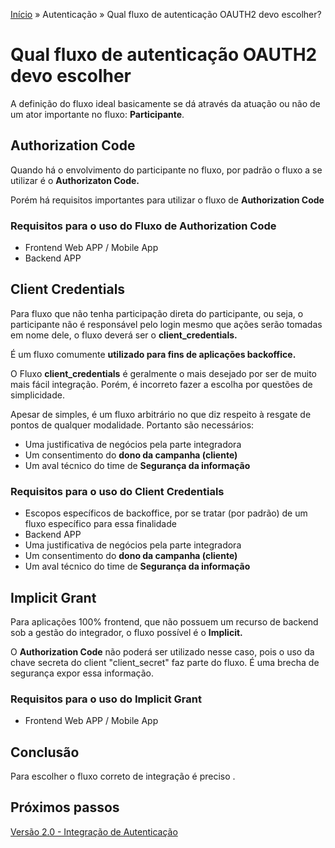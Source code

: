[Início](/readme.md) &raquo; Autenticação &raquo; Qual fluxo de autenticação OAUTH2 devo escolher?

# Qual fluxo de autenticação OAUTH2 devo escolher

A definição do fluxo ideal basicamente se dá através da atuação ou não de um ator importante no fluxo: **Participante**.

## Authorization Code

Quando há o envolvimento do participante no fluxo, por padrão o fluxo a se utilizar é o **Authorizaton Code.**

Porém há requisitos importantes para utilizar o fluxo de **Authorization Code**

### Requisitos para o uso do Fluxo de Authorization Code

- Frontend Web APP / Mobile App
- Backend APP

## Client Credentials

Para fluxo que não tenha participação direta do participante, ou seja, o participante não é responsável pelo login mesmo que ações serão tomadas em nome dele, o fluxo deverá ser o **client_credentials.**

É um fluxo comumente **utilizado para fins de aplicações backoffice.**

O Fluxo **client_credentials** é geralmente o mais desejado por ser de muito mais fácil integração.
Porém, é incorreto fazer a escolha por questões de simplicidade.

Apesar de simples, é um fluxo arbitrário no que diz respeito à resgate de pontos de qualquer modalidade.
Portanto são necessários:

- Uma justificativa de negócios pela parte integradora
- Um consentimento do **dono da campanha (cliente)**
- Um aval técnico do time de **Segurança da informação**

### Requisitos para o uso do Client Credentials

- Escopos específicos de backoffice, por se tratar (por padrão) de um fluxo específico para essa finalidade
- Backend APP
- Uma justificativa de negócios pela parte integradora
- Um consentimento do **dono da campanha (cliente)**
- Um aval técnico do time de **Segurança da informação**

## Implicit Grant

Para aplicações 100% frontend, que não possuem um recurso de backend sob a gestão do integrador, o fluxo possível é o **Implicit.**

O **Authorization Code** não poderá ser utilizado nesse caso, pois o uso da chave secreta do client "client_secret" faz parte do fluxo. É uma brecha de segurança expor essa informação.

### Requisitos para o uso do Implicit Grant

- Frontend Web APP / Mobile App

## Conclusão

Para escolher o fluxo correto de integração é preciso .

## Próximos passos

[Versão 2.0 - Integração de Autenticação](/auth/cognito/readme.md)
